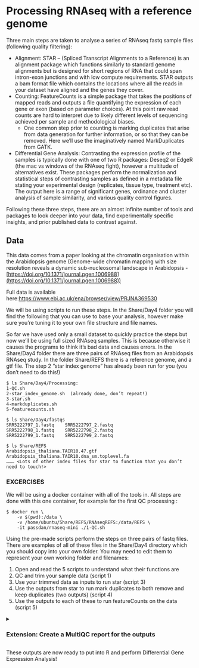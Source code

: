 # Processing RNAseq with a reference genome

Three main steps are taken to analyse a series of RNAseq fastq sample files (following quality filtering): 
- Alignment: STAR – (Spliced Transcript Alignments to a Reference) is an alignment package which functions similarly to standard genome alignments but is designed for short regions of RNA that could span intron-exon junctions and with low compute requirements. STAR outputs a bam format file which contains the locations where all the reads in your dataset have aligned and the genes they cover.
- Counting: FeatureCounts is a simple package that takes the positions of mapped reads and outputs a file quantifying the expression of each gene or exon (based on parameter choices). At this point raw read counts are hard to interpret due to likely different levels of sequencing achieved per sample and methodological biases. 
    - One common step prior to counting is marking duplicates that arise from data generation for further information, or so that they can be removed. Here we’ll use the imaginatively named MarkDuplicates from GATK.
- Differential Gene Analysis: Contrasting the expression profile of the samples is typically done with one of two R packages: Deseq2 or EdgeR (the mac vs windows of the RNAseq fight), however a multitude of alternatives exist. These packages perform the normalization and statistical steps of contrasting samples as defined in a metadata file stating your experimental design (replicates, tissue type, treatment etc). The output here is a range of significant genes, ordinance and cluster analysis of sample similarity, and various quality control figures.

Following these three steps, there are an almost infinite number of tools and packages to look deeper into your data, find experimentally specific insights, and prior published data to contrast against.

## Data

This data comes from a paper looking at the chromatin organisation within the Arabidopsis genome (Genome-wide chromatin mapping with size resolution reveals a dynamic sub-nucleosomal landscape in Arabidopsis - [https://doi.org/10.1371/journal.pgen.1006988](https://doi.org/10.1371/journal.pgen.1006988))

Full data is available here:https://www.ebi.ac.uk/ena/browser/view/PRJNA369530

We will be using  scripts to run these steps. In the Share/Day4 folder you will find the following that you can use to base your analysis, however make sure you’re tuning it to your own file structure and file names. 

So far we have used only a small dataset to quickly practice the steps but now we’ll be using full sized RNAseq samples. This is because otherwise it causes the programs to think it’s bad data and causes errors. In the Share/Day4 folder there are three pairs of RNAseq files from an Arabidopsis RNAseq study. In the folder Share/REFS there is a reference genome, and a gtf file. The step 2 “star index genome” has already been run for you (you don’t need to do this!)
```
$ ls Share/Day4/Processing:
1-QC.sh  
2-star_index_genome.sh  (already done, don’t repeat!)
3-star.sh  
4-markduplicates.sh  
5-featurecounts.sh 
```
```
$ ls Share/Day4/fastqs
SRR5222797_1.fastq    SRR5222797_2.fastq
SRR5222798_1.fastq    SRR5222798_2.fastq
SRR5222799_1.fastq    SRR5222799_2.fastq

$ ls Share/REFS
Arabidopsis_thaliana.TAIR10.47.gtf
Arabidopsis_thaliana.TAIR10.dna_sm.toplevel.fa
……… <Lots of other index files for star to function that you don’t need to touch!>
```

### EXCERCISES

We will be using a docker container with all of the tools in. All steps are done with this one container, for example for the first QC processing :
```
$ docker run \
	-v $(pwd):/data \
	-v /home/ubuntu/Share/REFS/RNAseqREFS:/data/REFS \
	-it passdan/rnaseq-mini ./1-QC.sh
```

Using the pre-made scripts perform the steps on three pairs of fastq files. There are examples of all of these files in the Share/Day4 directory which you should copy into your own folder. You may need to edit them to represent your own working folder and filenames:

1. Open and read the 5 scripts to understand what their functions are
2. QC and trim your sample data (script 1)
3. Use your trimmed data as inputs to run star (script 3)
4. Use the outputs from star to run mark duplicates to both remove and keep duplicates (two outputs) (script 4)
5. Use the outputs to each of these to run featureCounts on the data (script 5)

<details>
    <summary>

### Extension: Create a MultiQC report for  the outputs

</summary>

6. Run multiQC on the processed directory using this full command (you don’t need to give any additional parameters):

```
$  docker run --rm -v $(pwd):/in -w /in -it ewels/multiqc:v1.12 .
```
</details>
	
These outputs are now ready to put into R and perform Differential Gene Expression Analysis!
